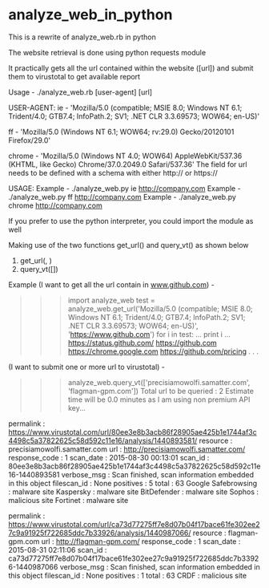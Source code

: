 # analyze_web_in_python
This is a rewrite of analyze_web.rb in python

The website retrieval is done using python requests module

It practically gets all the url contained within the website ([url]) and submit them to virustotal to get available report

Usage - ./analyze_web.rb [user-agent] [url]

USER-AGENT:
ie - 'Mozilla/5.0 (compatible; MSIE 8.0; Windows NT 6.1; Trident/4.0; GTB7.4; InfoPath.2; SV1; .NET CLR 3.3.69573; WOW64; en-US)'

ff - 'Mozilla/5.0 (Windows NT 6.1; WOW64; rv:29.0) Gecko/20120101 Firefox/29.0'

chrome - 'Mozilla/5.0 (Windows NT 4.0; WOW64) AppleWebKit/537.36 (KHTML, like Gecko) Chrome/37.0.2049.0 Safari/537.36'
The field for url needs to be defined with a schema with either http:// or https://

USAGE:
Example - ./analyze_web.py ie http://company.com
Example - ./analyze_web.py ff http://company.com
Example - ./analyze_web.py chrome http://company.com

If you prefer to use the python interpreter, you could import the module as well

Making use of the two functions get_url() and query_vt() as shown below

1) get_url(<ua>, <url>)
2) query_vt([<suspected malicious url>])

Example 
(I want to get all the url contain in www.github.com) - 

>>> import analyze_web
>>> test = analyze_web.get_url('Mozilla/5.0 (compatible; MSIE 8.0; Windows NT 6.1; Trident/4.0; GTB7.4; InfoPath.2; SV1; .NET CLR 3.3.69573; WOW64; en-US)', 'https://www.github.com')
>>> for i in test:
...     print i
... 
https://status.github.com/
https://github.com
https://chrome.google.com
https://github.com/pricing
.
.
.


(I want to submit one or more url to virustotal) -

>>> analyze_web.query_vt(['precisiamowolfi.samatter.com', 'flagman-gpm.com'])
Total url to be queried : 2
Estimate time will be 0.0 minutes as I am using non premium API key...


permalink : https://www.virustotal.com/url/80ee3e8b3acb86f28905ae425b1e1744af3c4498c5a37822625c58d592c11e16/analysis/1440893581/
resource : precisiamowolfi.samatter.com
url : http://precisiamowolfi.samatter.com/
response_code : 1
scan_date : 2015-08-30 00:13:01
scan_id : 80ee3e8b3acb86f28905ae425b1e1744af3c4498c5a37822625c58d592c11e16-1440893581
verbose_msg : Scan finished, scan information embedded in this object
filescan_id : None
positives : 5
total : 63
Google Safebrowsing : malware site
Kaspersky : malware site
BitDefender : malware site
Sophos : malicious site
Fortinet : malware site


permalink : https://www.virustotal.com/url/ca73d77275ff7e8d07b04f17bace61fe302ee27c9a91925f722685ddc7b33926/analysis/1440987066/
resource : flagman-gpm.com
url : http://flagman-gpm.com/
response_code : 1
scan_date : 2015-08-31 02:11:06
scan_id : ca73d77275ff7e8d07b04f17bace61fe302ee27c9a91925f722685ddc7b33926-1440987066
verbose_msg : Scan finished, scan information embedded in this object
filescan_id : None
positives : 1
total : 63
CRDF : malicious site
>>> 


